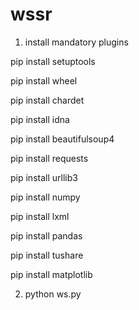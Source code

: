 # wssr

1. install mandatory plugins 

pip install setuptools

pip install wheel

pip install chardet

pip install idna

pip install beautifulsoup4

pip install requests

pip install urllib3

pip install numpy

pip install lxml

pip install pandas

pip install tushare

pip install matplotlib

2. python ws.py

